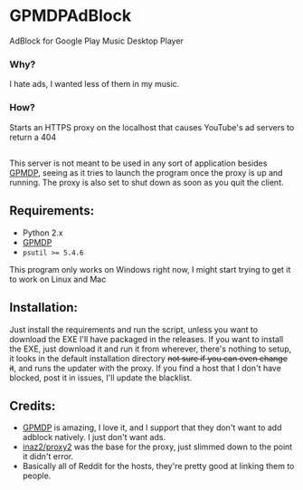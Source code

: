 # GPMDPAdBlock
AdBlock for Google Play Music Desktop Player
### Why?
I hate ads, I wanted less of them in my music.
### How?
Starts an HTTPS proxy on the localhost that causes YouTube's ad servers to return a 404
##
This server is not meant to be used in any sort of application besides [GPMDP](https://github.com/MarshallOfSound/Google-Play-Music-Desktop-Player-UNOFFICIAL-), seeing as it tries to launch the program once the proxy is up and running. The proxy is also set to shut down as soon as you quit the client.

## Requirements:
* Python 2.x
* [GPMDP](https://github.com/MarshallOfSound/Google-Play-Music-Desktop-Player-UNOFFICIAL-)
* `psutil >= 5.4.6`

This program only works on Windows right now, I might start trying to get it to work on Linux and Mac

## Installation:
Just install the requirements and run the script, unless you want to download the EXE I'll have packaged in the releases.
If you want to install the EXE, just download it and run it from wherever, there's nothing to setup, it looks in the default installation directory ~~not sure if you can even change it~~, and runs the updater with the proxy. If you find a host that I don't have blocked, post it in issues, I'll update the blacklist.

## Credits:
* [GPMDP](https://github.com/MarshallOfSound/Google-Play-Music-Desktop-Player-UNOFFICIAL-) is amazing, I love it, and I support that they don't want to add adblock natively. I just don't want ads.
* [inaz2/proxy2](https://github.com/inaz2/proxy2/) was the base for the proxy, just slimmed down to the point it didn't error.
* Basically all of Reddit for the hosts, they're pretty good at linking them to people.

